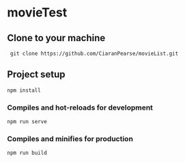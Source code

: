 # movieTest

## Clone to your machine
```
 git clone https://github.com/CiaranPearse/movieList.git
```



## Project setup
```
npm install
```

### Compiles and hot-reloads for development
```
npm run serve
```

### Compiles and minifies for production
```
npm run build
```

